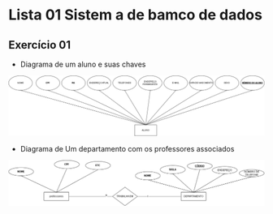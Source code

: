 # Lista 01 Sistem a de bamco de dados

## Exercício 01

- Diagrama de um aluno e suas chaves

![TAREFA_1_LETRA_A](aluno.DRAWIO.png)

- Diagrama de Um departamento com os professores associados

![TAREFA_1_LETRA_A](departamento.DRAWIO.png)
